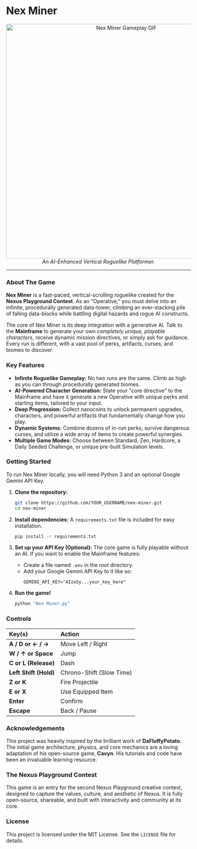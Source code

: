 # Nex Miner

<p align="center">
  <img src="httpsa://raw.githubusercontent.com/username/repo/main/gameplay.gif" alt="Nex Miner Gameplay GIF" width="640"/>
  <br/>
  <i>An AI-Enhanced Vertical Roguelike Platformer.</i>
</p>

---

### About The Game

**Nex Miner** is a fast-paced, vertical-scrolling roguelike created for the **Nexus Playground Contest**. As an "Operative," you must delve into an infinite, procedurally generated data-tower, climbing an ever-stacking pile of falling data-blocks while battling digital hazards and rogue AI constructs.

The core of Nex Miner is its deep integration with a generative AI. Talk to the **Mainframe** to generate your own *completely unique, playable characters*, receive dynamic mission directives, or simply ask for guidance. Every run is different, with a vast pool of perks, artifacts, curses, and biomes to discover.

### Key Features

-   **Infinite Roguelike Gameplay:** No two runs are the same. Climb as high as you can through procedurally generated biomes.
-   **AI-Powered Character Generation:** State your "core directive" to the Mainframe and have it generate a new Operative with unique perks and starting items, tailored to your input.
-   **Deep Progression:** Collect nanocoins to unlock permanent upgrades, characters, and powerful artifacts that fundamentally change how you play.
-   **Dynamic Systems:** Combine dozens of in-run perks, survive dangerous curses, and utilize a wide array of items to create powerful synergies.
-   **Multiple Game Modes:** Choose between Standard, Zen, Hardcore, a Daily Seeded Challenge, or unique pre-built Simulation levels.

### Getting Started

To run Nex Miner locally, you will need Python 3 and an optional Google Gemini API Key.

1.  **Clone the repository:**
    ```sh
    git clone https://github.com/YOUR_USERNAME/nex-miner.git
    cd nex-miner
    ```

2.  **Install dependencies:**
    A `requirements.txt` file is included for easy installation.
    ```sh
    pip install -r requirements.txt
    ```

3.  **Set up your API Key (Optional):**
    The core game is fully playable without an AI. If you want to enable the Mainframe features:
    -   Create a file named `.env` in the root directory.
    -   Add your Google Gemini API Key to it like so:
        ```
        GEMINI_API_KEY="AIzaSy...your_key_here"
        ```

4.  **Run the game!**
    ```sh
    python "Nex Miner.py"
    ```

### Controls

| Key(s) | Action |
| :--- | :--- |
| **A / D or ← / →** | Move Left / Right |
| **W / ↑ or Space** | Jump |
| **C or L (Release)** | Dash |
| **Left Shift (Hold)**| Chrono-Shift (Slow Time) |
| **Z or K** | Fire Projectile |
| **E or X** | Use Equipped Item |
| **Enter** | Confirm |
| **Escape** | Back / Pause |

### Acknowledgements

This project was heavily inspired by the brilliant work of **DaFluffyPotato**. The initial game architecture, physics, and core mechanics are a loving adaptation of his open-source game, **Cavyn**. His tutorials and code have been an invaluable learning resource.


### The Nexus Playground Contest

This game is an entry for the second Nexus Playground creative contest, designed to capture the values, culture, and aesthetic of Nexus. It is fully open-source, shareable, and built with interactivity and community at its core.

### License

This project is licensed under the MIT License. See the `LICENSE` file for details.
